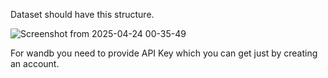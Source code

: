 Dataset should have this structure.

![Screenshot from 2025-04-24 00-35-49](https://github.com/user-attachments/assets/00a7b802-39ec-4d10-a931-a75f099e45d2)


For wandb you need to provide API Key which you can get just by creating an account.
